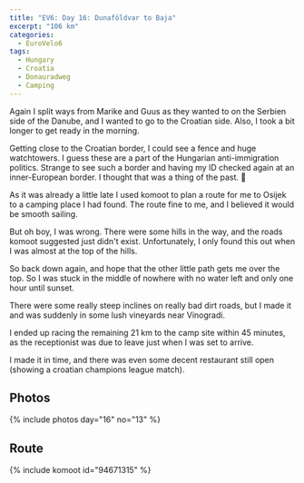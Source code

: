 ```yaml
---
title: "EV6: Day 16: Dunaföldvar to Baja"
excerpt: "106 km"
categories:
  - EuroVelo6
tags:
  - Hungary
  - Croatia
  - Donauradweg
  - Camping
---
```

Again I split ways from Marike and Guus as they wanted to on the Serbien side of the Danube, and I wanted to go to the Croatian side. Also, I took a bit longer to get ready in the morning.

Getting close to the Croatian border, I could see a fence and huge watchtowers. I guess these are a part of the Hungarian anti-immigration politics. Strange to see such a border and having my ID checked again at an inner-European border. I thought that was a thing of the past. 🥺

As it was already a little late I used komoot to plan a route for me to Osijek to a camping place I had found. The route fine to me, and I believed it would be smooth sailing.

But oh boy, I was wrong. There were some hills in the way, and the roads komoot suggested just didn't exist. Unfortunately, I only found this out when I was almost at the top of the hills.

So back down again, and hope that the other little path gets me over the top. So I was stuck in the middle of nowhere with no water left and only one hour until sunset.

There were some really steep inclines on really bad dirt roads, but I made it and was suddenly in some lush vineyards near Vinogradi.

I ended up racing the remaining 21 km to the camp site within 45 minutes, as the receptionist was due to leave just when I was set to arrive.

I made it in time, and there was even some decent restaurant still open (showing a croatian champions league match).

## Photos

{% include photos day="16" no="13" %}

## Route
{% include komoot id="94671315" %}
